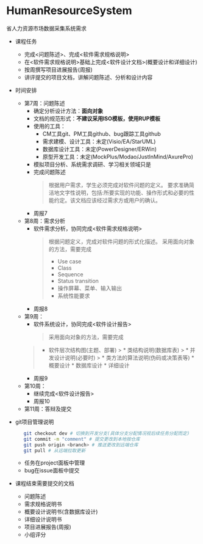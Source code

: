 # HumanResourceSystem
省人力资源市场数据采集系统需求
* 课程任务
    - 完成<问题陈述>、完成<软件需求规格说明>
    - 在<软件需求规格说明>基础上完成<软件设计文档>(概要设计和详细设计)
    - 按周撰写项目进展报告(周报)
    - 讲评提交的项目文档，讲解问题陈述、分析和设计内容

* 时间安排
    - 第7周：问题陈述
        + 确定分析设计方法：**面向对象**
        + 文档的规范形式：**不建议采用ISO模板，使用RUP模板**
        + 使用的工具：
            * CM工具git、PM工具github、bug跟踪工具github
            * 需求建模、设计工具：未定(Visio/EA/StarUML)
            * 数据库设计工具：未定(PowerDesigner/ERWin)
            * 原型开发工具：未定(MockPlus/Modao/JustInMind/AxurePro)
        + 模拟项目分析、系统需求调研、学习相关领域只是
        + 完成问题陈述
          > 根据用户需求，学生必须完成对软件问题的定义。 
          > 要求准确简洁地文字性说明，包括:所要实现的功能、操作形式和必要的性能约定。该文档应该经过需求方或用户的确认。
        + 周报7
    - 第8周：需求分析
        + 软件需求分析，协同完成<软件需求规格说明>
          > 根据问题定义，完成对软件问题的形式化描述。
          > 采用面向对象的方法，需要完成
          >
          > * Use case
          > * Class
          > * Sequence
          > * Status transition
          > * 操作屏幕、菜单、输入输出
          > * 系统性能要求
        + 周报8
    - 第9周：
        + 软件系统设计，协同完成<软件设计报告>
            > 采用面向对象的方法，需要完成
            >
        > * 软件层次结构图(主题、部署)
            > * 类结构说明(数据库表)
            > * 并发设计说明(必要时)
            > *  类方法的算法说明(伪码或决策表等)
            * 概要设计
            * 数据库设计
            * 详细设计
        + 周报9
    - 第10周：
        + 继续完成<软件设计报告>
        + 周报10
    - 第11周：答辩及提交
    
* git项目管理说明

    ```bash
       git checkout dev # 切换到开发分支(具体分支分配情况视后续任务分配而定)
       git commit -m "comment" # 提交更改到本地按仓库
       git push origin <branch> # 推送更改到远端仓库
       git pull # 从远端拉取更新
    ```

    * 任务在project面板中管理
    * bug在issue面板中提交
* 课程结束需要提交的文档
    - 问题陈述
    - 需求规格说明书
    - 概要设计说明书(含数据库设计)
    - 详细设计说明书
    - 项目进展报告(周报)
    - 小组评分


